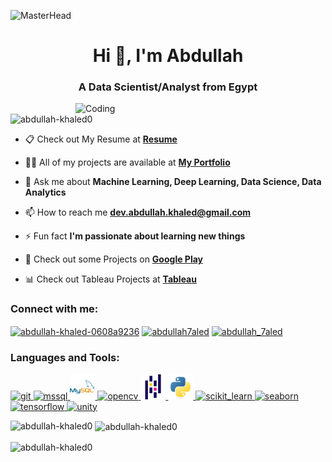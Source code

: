 ![MasterHead](https://i.pinimg.com/originals/fc/71/63/fc71635c7f1b09ed30413f59bb749582.gif)
<h1 align="center">Hi 👋, I'm Abdullah</h1>
<h3 align="center">A Data Scientist/Analyst from Egypt</h3>
<img align="right" alt="Coding" width="400" src="https://149695847.v2.pressablecdn.com/wp-content/uploads/2018/12/developer-dribbble.gif">

<p align="left"> <img src="https://komarev.com/ghpvc/?username=abdullah-khaled0&label=Profile%20views&color=0e75b6&style=flat" alt="abdullah-khaled0" /> </p>

- 📋 Check out My Resume at [**Resume**](https://drive.google.com/file/d/1Jc4dcQu214b9joNNynQHdHjhQk58dfNu/view?usp=sharing)

- 👨‍💻 All of my projects are available at [**My Portfolio**](https://personal-portfolio-288e7.firebaseapp.com/)

- 💬 Ask me about **Machine Learning, Deep Learning, Data Science, Data Analytics**

- 📫 How to reach me **dev.abdullah.khaled@gmail.com**

- ⚡ Fun fact **I'm passionate about learning new things**

- 📍 Check out some Projects on [**Google Play**](https://play.google.com/store/apps/dev?id=7064940667463374728)

- 📊 Check out Tableau Projects at [**Tableau**](https://public.tableau.com/app/profile/abdullah.khaled)

<h3 align="left">Connect with me:</h3>
<p align="left">
<a href="https://linkedin.com/in/abdullah-khaled-0608a9236" target="blank"><img align="center" src="https://raw.githubusercontent.com/rahuldkjain/github-profile-readme-generator/master/src/images/icons/Social/linked-in-alt.svg" alt="abdullah-khaled-0608a9236" height="30" width="40" /></a>
<a href="https://kaggle.com/abdullah7aled" target="blank"><img align="center" src="https://raw.githubusercontent.com/rahuldkjain/github-profile-readme-generator/master/src/images/icons/Social/kaggle.svg" alt="abdullah7aled" height="30" width="40" /></a>
<a href="https://www.hackerrank.com/abdullah_7aled" target="blank"><img align="center" src="https://raw.githubusercontent.com/rahuldkjain/github-profile-readme-generator/master/src/images/icons/Social/hackerrank.svg" alt="abdullah_7aled" height="30" width="40" /></a>
</p>

<h3 align="left">Languages and Tools:</h3>
<p align="left"> <a href="https://git-scm.com/" target="_blank" rel="noreferrer"> <img src="https://www.vectorlogo.zone/logos/git-scm/git-scm-icon.svg" alt="git" width="40" height="40"/> </a> <a href="https://www.microsoft.com/en-us/sql-server" target="_blank" rel="noreferrer"> <img src="https://www.svgrepo.com/show/303229/microsoft-sql-server-logo.svg" alt="mssql" width="40" height="40"/> </a> <a href="https://www.mysql.com/" target="_blank" rel="noreferrer"> <img src="https://raw.githubusercontent.com/devicons/devicon/master/icons/mysql/mysql-original-wordmark.svg" alt="mysql" width="40" height="40"/> </a> <a href="https://opencv.org/" target="_blank" rel="noreferrer"> <img src="https://www.vectorlogo.zone/logos/opencv/opencv-icon.svg" alt="opencv" width="40" height="40"/> </a> <a href="https://pandas.pydata.org/" target="_blank" rel="noreferrer"> <img src="https://raw.githubusercontent.com/devicons/devicon/2ae2a900d2f041da66e950e4d48052658d850630/icons/pandas/pandas-original.svg" alt="pandas" width="40" height="40"/> </a> <a href="https://www.python.org" target="_blank" rel="noreferrer"> <img src="https://raw.githubusercontent.com/devicons/devicon/master/icons/python/python-original.svg" alt="python" width="40" height="40"/> </a> <a href="https://scikit-learn.org/" target="_blank" rel="noreferrer"> <img src="https://upload.wikimedia.org/wikipedia/commons/0/05/Scikit_learn_logo_small.svg" alt="scikit_learn" width="40" height="40"/> </a> <a href="https://seaborn.pydata.org/" target="_blank" rel="noreferrer"> <img src="https://seaborn.pydata.org/_images/logo-mark-lightbg.svg" alt="seaborn" width="40" height="40"/> </a> <a href="https://www.tensorflow.org" target="_blank" rel="noreferrer"> <img src="https://www.vectorlogo.zone/logos/tensorflow/tensorflow-icon.svg" alt="tensorflow" width="40" height="40"/> </a> <a href="https://unity.com/" target="_blank" rel="noreferrer"> <img src="https://www.vectorlogo.zone/logos/unity3d/unity3d-icon.svg" alt="unity" width="40" height="40"/> </a> </p>

<p><img align="left" src="https://github-readme-stats.vercel.app/api/top-langs?username=abdullah-khaled0&show_icons=true&locale=en&layout=compact" alt="abdullah-khaled0" /></p>

<p>&nbsp;<img align="center" src="https://github-readme-stats.vercel.app/api?username=abdullah-khaled0&show_icons=true&locale=en" alt="abdullah-khaled0" /></p>

<p><img align="center" src="https://github-readme-streak-stats.herokuapp.com/?user=abdullah-khaled0&" alt="abdullah-khaled0" /></p>
